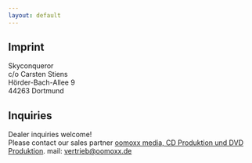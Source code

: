 ```yaml
---
layout: default
---
```


Imprint
---

Skyconqueror<br/>
c/o Carsten Stiens<br/>
H&ouml;rder-Bach-Allee 9<br/>
44263 Dortmund<br/>

Inquiries
---

Dealer inquiries welcome!<br/>
Please contact our sales partner
<a href="http://www.oomoxx.com">oomoxx media, CD Produktion und DVD Produktion</a>.
mail: <a href="mailto:vertrieb@oomoxx.de">vertrieb@oomoxx.de</a>